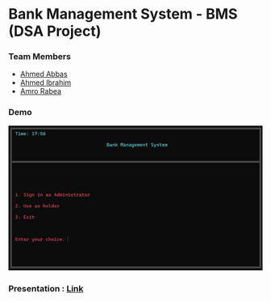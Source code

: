 # Bank Management System - BMS (DSA Project)

### Team Members

- [Ahmed Abbas](https://github.com/A-3bbas)
- [Ahmed Ibrahim](https://github.com/jAmikA78)
- [Amro Rabea](https://github.com/amrorabea)

### Demo

![](./demo.png)

### Presentation : [Link](https://bit.ly/BMS_Project)